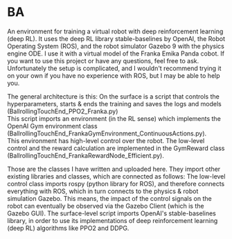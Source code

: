 # BA
An environment for training a virtual robot with deep reinforcement learning (deep RL). It uses the deep RL library stable-baselines by OpenAI, the Robot Operating System (ROS), and the robot simulator Gazebo 9 with the physics engine ODE. I use it with a virtual model of the Franka Emika Panda cobot. If you want to use this project or have any questions, feel free to ask. Unfortunately the setup is complicated, and I wouldn't recommend trying it on your own if you have no experience with ROS, but I may be able to help you.

The general architecture is this:
On the surface is a script that controls the hyperparameters, starts & ends the training and saves the logs and models (BallrollingTouchEnd_PPO2_Franka.py)  
This script imports an environment (in the RL sense) which implements the OpenAI Gym environment class (BallrollingTouchEnd_FrankaGymEnvironment_ContinuousActions.py).  
This environment has high-level control over the robot. The low-level control and the reward calculation are implemented in the GymReward class (BallrollingTouchEnd_FrankaRewardNode_Efficient.py).  

Those are the classes I have written and uploaded here. They import other existing libraries and classes, which are connected as follows:
The low-level control class imports rospy (python library for ROS), and therefore connects everything with ROS, which in turn connects to the physics & robot simulation Gazebo. This means, the impact of the control signals on the robot can eventually be observed via the Gazebo Client (which is the Gazebo GUI).
The surface-level script imports OpenAI's stable-baselines library, in order to use its implementations of deep reinforcement learning (deep RL) algorithms like PPO2 and DDPG.
